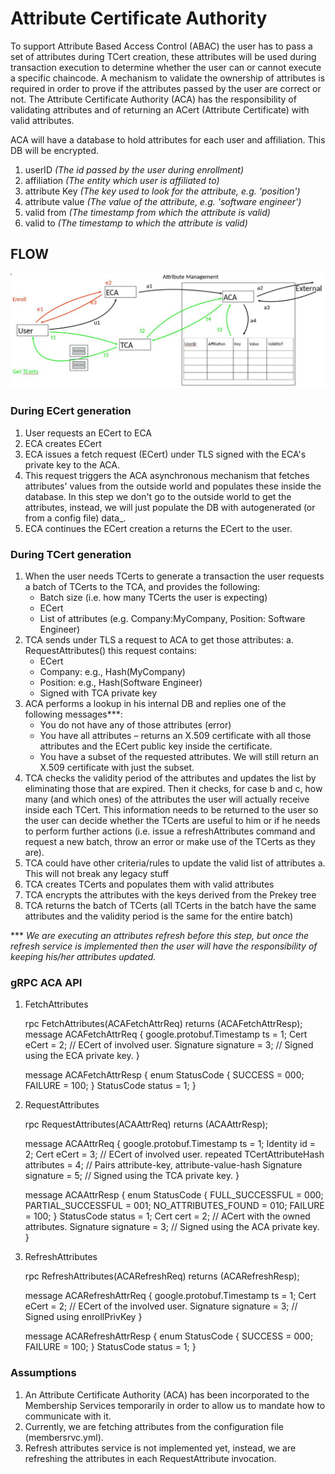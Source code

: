# Attribute Certificate Authority

To support Attribute Based Access Control (ABAC) the user has to pass a set of attributes during TCert creation, these attributes will be used during transaction execution to determine whether the user can or cannot execute a specific chaincode. A mechanism to validate the ownership of attributes is required in order to prove if the attributes passed by the user are correct or not. The Attribute Certificate Authority (ACA) has the responsibility of validating attributes and of returning an ACert (Attribute Certificate) with valid attributes.

ACA will have a database to hold attributes for each user and affiliation. This DB will be encrypted.

1. userID _(The id passed by the user during enrollment)_
2. affiliation _(The entity which user is affiliated to)_
3. attribute Key _(The key used to look for the attribute, e.g. 'position')_
4. attribute value _(The value of the attribute, e.g. 'software engineer')_
5. valid from _(The timestamp from which the attribute is valid)_
6. valid to _(The timestamp to which the attribute is valid)_

## FLOW

![ACA flow](https://raw.githubusercontent.com/andresgaragiola/fabric/ABAC/docs/images/aca_flow.jpg)

### During ECert generation

1. User requests an ECert to ECA
2. ECA creates ECert
3. ECA issues a fetch request (ECert) under TLS signed with the ECA's private key to the ACA.
4. This request triggers the ACA asynchronous mechanism that fetches attributes' values from the outside world and populates these inside the database. In this step we don't go to the outside world to get the attributes, instead, we will just populate the DB with autogenerated (or from a config file) data_.
5. ECA continues the ECert creation a returns the ECert to the user.

### During TCert generation

1. When the user needs TCerts to generate a transaction the user requests a batch of TCerts to the TCA, and provides the following:
   * Batch size (i.e. how many TCerts the user is expecting)
   * ECert
   * List of attributes (e.g. Company:MyCompany, Position: Software Engineer)
2. TCA sends under TLS a request to ACA to get those attributes:
a. RequestAttributes() this request contains:
     * ECert
     * Company: e.g., Hash(MyCompany)
     * Position: e.g., Hash(Software Engineer)
     * Signed with TCA private key
3. ACA performs a lookup in his internal DB and replies one of the following messages***:
     * You do not have any of those attributes (error)
     * You have all attributes – returns an X.509 certificate with all those attributes and the ECert public key inside the certificate.
     * You have a subset of the requested attributes. We will still return an X.509 certificate with just the subset.
3.  TCA checks the validity period of the attributes and updates the list by eliminating those that are expired. Then it checks, for case b and c, how many (and which ones) of the attributes the user will actually receive inside each TCert. This information needs to be returned to the user so the user can decide whether the TCerts are useful to him or if he needs to perform further actions (i.e. issue a refreshAttributes command and request a new batch, throw an error or make use of the TCerts as they are).
4.  TCA could have other criteria/rules to update the valid list of attributes
a. This will not break any legacy stuff
5.  TCA creates TCerts and populates them with valid attributes
6.  TCA encrypts the attributes with the keys derived from the Prekey tree
7.  TCA returns the batch of TCerts (all TCerts in the batch have the same attributes and the validity period is the same for the entire batch)

*** _We are executing an attributes refresh before this step, but once the refresh service is implemented then the user will have the responsibility of keeping his/her attributes updated._


### gRPC ACA API

1. FetchAttributes


    rpc FetchAttributes(ACAFetchAttrReq) returns (ACAFetchAttrResp);
      message ACAFetchAttrReq {
        google.protobuf.Timestamp ts = 1;
        Cert eCert = 2; // ECert of involved user.
        Signature signature = 3; // Signed using the ECA private key.
      }

      message ACAFetchAttrResp {
        enum StatusCode {
          SUCCESS = 000;
          FAILURE = 100;
        }
        StatusCode status = 1;
      }

2. RequestAttributes


    rpc RequestAttributes(ACAAttrReq) returns (ACAAttrResp);

    message ACAAttrReq {
      google.protobuf.Timestamp ts = 1;
      Identity id = 2;
      Cert eCert = 3;                                // ECert of involved user.
      repeated TCertAttributeHash attributes = 4;    // Pairs attribute-key, attribute-value-hash
      Signature signature = 5;                       // Signed using the TCA private key.
    }

    message ACAAttrResp {
      enum StatusCode {
        FULL_SUCCESSFUL     = 000;
        PARTIAL_SUCCESSFUL  = 001;
        NO_ATTRIBUTES_FOUND = 010;
        FAILURE	            = 100;
    	}
      StatusCode status = 1;
      Cert cert = 2; // ACert with the owned attributes.
      Signature signature = 3; // Signed using the ACA private key.
    }

3. RefreshAttributes


    rpc RefreshAttributes(ACARefreshReq) returns (ACARefreshResp);

    message ACARefreshAttrReq {
      google.protobuf.Timestamp ts = 1;
      Cert eCert                   = 2; // ECert of the involved user.
      Signature signature          = 3; // Signed using enrollPrivKey
    }

    message ACARefreshAttrResp {
      enum StatusCode {
          SUCCESS = 000;
          FAILURE = 100;
	       }
        StatusCode status = 1;
    }

### Assumptions

1. An Attribute Certificate Authority (ACA) has been incorporated to the Membership Services temporarily in order to allow us to mandate how to communicate with it.
2. Currently, we are fetching attributes from the configuration file (membersrvc.yml).
3. Refresh attributes service is not implemented yet, instead, we are refreshing the attributes in each RequestAttribute invocation.
